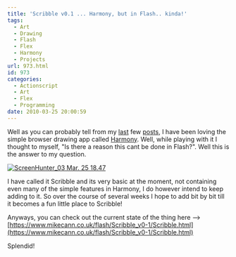 ```yaml
---
title: 'Scribble v0.1 ... Harmony, but in Flash.. kinda!'
tags:
  - Art
  - Drawing
  - Flash
  - Flex
  - Harmony
  - Projects
url: 973.html
id: 973
categories:
  - Actionscript
  - Art
  - Flex
  - Programming
date: 2010-03-25 20:00:59
---
```


Well as you can probably tell from my [last](https://www.mikecann.co.uk/art/harmony-html5-procedural-drawing/) few [posts](https://www.mikecann.co.uk/art/more-harmony-creations/), I have been loving the simple browser drawing app called [Harmony](https://mrdoob.com/projects/harmony/). Well, while playing with it I thought to myself, "Is there a reason this cant be done in Flash?". Well this is the answer to my question.
<!-- more -->
[![](https://mikecann.co.uk/wp-content/uploads/2010/03/ScreenHunter_03-Mar.-25-18.47.gif "ScreenHunter_03 Mar. 25 18.47")](https://mikecann.co.uk/wp-content/uploads/2010/03/ScreenHunter_03-Mar.-25-18.47.gif)

I have called it Scribble and its very basic at the moment, not containing even many of the simple features in Harmony, I do however intend to keep adding to it. So over the course of several weeks I hope to add bit by bit till it becomes a fun little place to Scribble!

Anyways, you can check out the current state of the thing here --&gt; [https://www.mikecann.co.uk/flash/Scribble_v0-1/Scribble.html](https://www.mikecann.co.uk/flash/Scribble_v0-1/Scribble.html)

Splendid!